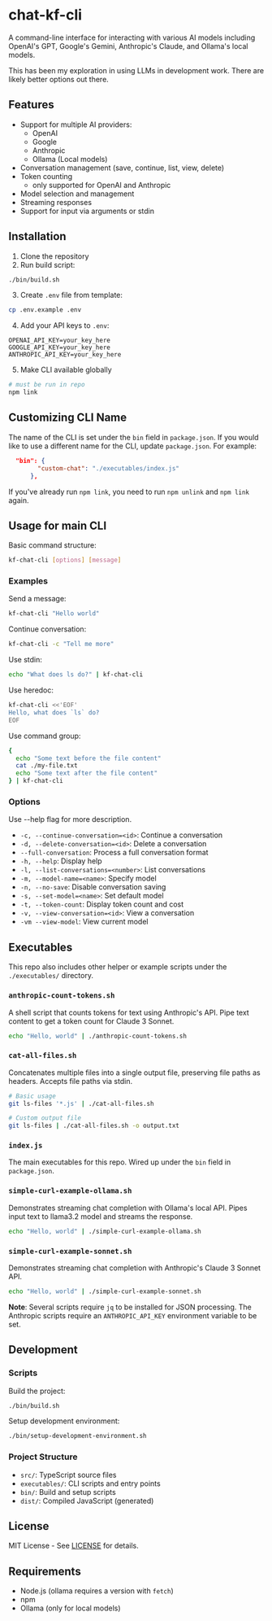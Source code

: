 # chat-kf-cli

A command-line interface for interacting with various AI models including
OpenAI's GPT, Google's Gemini, Anthropic's Claude, and Ollama's local models.

This has been my exploration in using LLMs in development work. There are
likely better options out there.

## Features

- Support for multiple AI providers:
  - OpenAI
  - Google
  - Anthropic
  - Ollama (Local models)
- Conversation management (save, continue, list, view, delete)
- Token counting
  - only supported for OpenAI and Anthropic
- Model selection and management
- Streaming responses
- Support for input via arguments or stdin

## Installation

1. Clone the repository
2. Run build script:

```bash
./bin/build.sh
```

3. Create `.env` file from template:

```bash
cp .env.example .env
```

4. Add your API keys to `.env`:

```
OPENAI_API_KEY=your_key_here
GOOGLE_API_KEY=your_key_here
ANTHROPIC_API_KEY=your_key_here
```

5. Make CLI available globally

```bash
# must be run in repo
npm link
```

## Customizing CLI Name

The name of the CLI is set under the `bin` field in `package.json`. If you
would like to use a different name for the CLI, update `package.json`. For
example:

```json
  "bin": {
        "custom-chat": "./executables/index.js"
      },
```

If you've already run `npm link`, you need to run `npm unlink` and `npm link`
again.

## Usage for main CLI

Basic command structure:

```bash
kf-chat-cli [options] [message]
```

### Examples

Send a message:

```bash
kf-chat-cli "Hello world"
```

Continue conversation:

```bash
kf-chat-cli -c "Tell me more"
```

Use stdin:

```bash
echo "What does ls do?" | kf-chat-cli
```

Use heredoc:

```bash
kf-chat-cli <<'EOF'
Hello, what does `ls` do?
EOF
```

Use command group:

```bash
{
  echo "Some text before the file content"
  cat ./my-file.txt
  echo "Some text after the file content"
} | kf-chat-cli
```

### Options

Use --help flag for more description.

- `-c, --continue-conversation=<id>`: Continue a conversation
- `-d, --delete-conversation=<id>`: Delete a conversation
- `--full-conversation`: Process a full conversation format
- `-h, --help`: Display help
- `-l, --list-conversations=<number>`: List conversations
- `-m, --model-name=<name>`: Specify model
- `-n, --no-save`: Disable conversation saving
- `-s, --set-model=<name>`: Set default model
- `-t, --token-count`: Display token count and cost
- `-v, --view-conversation=<id>`: View a conversation
- `-vm --view-model`: View current model

## Executables

This repo also includes other helper or example scripts under the
`./executables/` directory.

### `anthropic-count-tokens.sh`

A shell script that counts tokens for text using Anthropic's API. Pipe text
content to get a token count for Claude 3 Sonnet.

```bash
echo "Hello, world" | ./anthropic-count-tokens.sh
```

### `cat-all-files.sh`

Concatenates multiple files into a single output file, preserving file paths as
headers. Accepts file paths via stdin.

```bash
# Basic usage
git ls-files '*.js' | ./cat-all-files.sh

# Custom output file
git ls-files | ./cat-all-files.sh -o output.txt
```

### `index.js`

The main executables for this repo. Wired up under the `bin` field in
`package.json`.

### `simple-curl-example-ollama.sh`

Demonstrates streaming chat completion with Ollama's local API. Pipes input
text to llama3.2 model and streams the response.

```bash
echo "Hello, world" | ./simple-curl-example-ollama.sh
```

### `simple-curl-example-sonnet.sh`

Demonstrates streaming chat completion with Anthropic's Claude 3 Sonnet API.

```bash
echo "Hello, world" | ./simple-curl-example-sonnet.sh
```

**Note**: Several scripts require `jq` to be installed for JSON processing. The
Anthropic scripts require an `ANTHROPIC_API_KEY` environment variable to be
set.

## Development

### Scripts

Build the project:

```bash
./bin/build.sh
```

Setup development environment:

```bash
./bin/setup-development-environment.sh
```

### Project Structure

- `src/`: TypeScript source files
- `executables/`: CLI scripts and entry points
- `bin/`: Build and setup scripts
- `dist/`: Compiled JavaScript (generated)

## License

MIT License - See [LICENSE](LICENSE) for details.

## Requirements

- Node.js (ollama requires a version with `fetch`)
- npm
- Ollama (only for local models)
